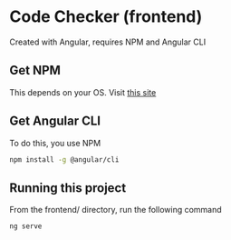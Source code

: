 # Code Checker (frontend)

Created with Angular, requires NPM and Angular CLI

## Get NPM

This depends on your OS. Visit [this site](https://docs.npmjs.com/getting-started/installing-node)

## Get Angular CLI

To do this, you use NPM

```bash
npm install -g @angular/cli
```

## Running this project

From the frontend/ directory, run the following command

```bash
ng serve
```